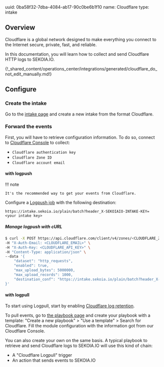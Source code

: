 uuid: 0ba58f32-7dba-4084-ab17-90c0be6b1f10
name: Cloudflare
type: intake

## Overview

Cloudflare is a global network designed to make everything you connect to the Internet secure, private, fast, and reliable.

In this documentation, you will learn how to collect and send Cloudflare HTTP logs to SEKOIA.IO.

{!_shared_content/operations_center/integrations/generated/cloudflare_do_not_edit_manually.md!}

## Configure

### Create the intake

Go to the [intake page](https://app.sekoia.io/operations/intakes) and create a new intake from the format Cloudflare.

### Forward the events

First, you will have to retrieve configuration information.
To do so, connect to [Cloudflare Console](https://dash.cloudflare.com/) to collect:

- `Cloudflare authentication key`
- `Cloudflare Zone ID`
- `Cloudflare account email`

#### with logpush

!!! note

    It's the recommended way to get your events from Cloudflare.

Configure a [Logpush job](https://developers.cloudflare.com/logs/reference/logpush-api-configuration/) with the following destination:

`https://intake.sekoia.io/plain/batch?header_X-SEKOIAIO-INTAKE-KEY=<your intake key>`


##### Manage logpush with cURL

```bash
$ curl -X POST https://api.cloudflare.com/client/v4/zones/<CLOUDFLARE_ZONE_ID>/logpush/jobs \
-H "X-Auth-Email: <CLOUDFLARE_EMAIL>" \
-H "X-Auth-Key: <CLOUDFLARE_API_KEY>" \
-H "Content-Type: application/json" \
--data '{
    "dataset": "http_requests",
    "enabled": true,
    "max_upload_bytes": 5000000,
    "max_upload_records": 1000,
    "destination_conf": "https://intake.sekoia.io/plain/batch?header_X-SEKOIAIO-INTAKE-KEY=<INTAKE_KEY>"
}'
```


#### with logpull

 To start using Logpull, start by enabling [Cloudflare log retention](https://developers.cloudflare.com/logs/logpull/enabling-log-retention/).

To pull events, go to [the playbook page](https://app.sekoia.io/operations/playbooks) and create your playbook with a template: "Create a new playbook" > "Use a template" > Search for Cloudflare.
Fill the module configuration with the information got from our Cloudflare Console.

You can also create your own on the same basis. A typical playbook to retrieve and send Cloudflare logs to SEKOIA.IO will use this kind of chain:

- A "Cloudflare Logpull" trigger
- An action that sends events to SEKOIA.IO
